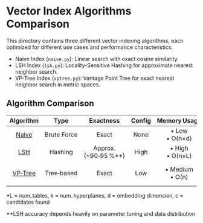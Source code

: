 # Vector Index Algorithms Comparison

This directory contains three different vector indexing algorithms, each optimized for different use cases and performance characteristics.
- Naive Index (`naive.py`): Linear search with exact cosine similarity.
- LSH Index (`lsh.py`): Locality-Sensitive Hashing for approximate nearest neighbor search.
- VP-Tree Index (`vptree.py`): Vantage Point Tree for exact nearest neighbor search in metric spaces.

## Algorithm Comparison

| Algorithm | Type | Exactness | Config | Memory Usage | Indexing Speed | &nbsp;Search Speed&nbsp; | &nbsp;Update Cost&nbsp; | Dataset Size |
|:---------:|:----:|:---------:|:------:|:-----------:|:--------------:|:------------:|:-----------:|:------------:|
| [Naive](naive.py) | Brute&nbsp;Force | Exact | None | • Low<br>• O(n×d) | • Fast<br>• O(1) | • Slow<br>• O(n×d) | • Fast<br>• O(1) | < 10 K |
| [LSH](lsh.py) | Hashing | Approx.<br>(~90‑95 %**) | High | • High<br>• O(n×L) | • Slow<br>• O(n×L×k×d) | • Fast<br>• O(L×k×d + c) | • Medium<br>• O(L×k×d) | > 10 K |
| [VP‑Tree](vptree.py) | Tree‑based | Exact | Low | • Medium<br>• O(n) | • Medium<br>• O(n log n×d) | • Medium<br>• O(log n×d) | • Slow<br>• O(n log n×d) | 1 K–100 K |



*L = num_tables, k = num_hyperplanes, d = embedding dimension, c = candidates found

**LSH accuracy depends heavily on parameter tuning and data distribution
